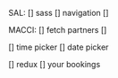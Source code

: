 SAL:
[] sass
[] navigation
[] 

MACCI:
[] fetch partners
[] 

[] time picker
[] date picker

[] redux
[] your bookings